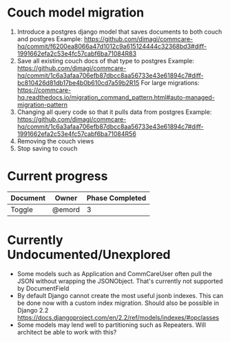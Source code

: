 Couch model migration
=====================

1. Introduce a postgres django model that saves documents to both couch and postgres
   Example: https://github.com/dimagi/commcare-hq/commit/f6200ea8066a47d1012c9a615124444c32368bd3#diff-1991662efa2c53e4fc57cabf6ba71084R83
2. Save all existing couch docs of that type to postgres
   Example: https://github.com/dimagi/commcare-hq/commit/1c6a3afaa706efb87dbcc8aa56733e43e61894c7#diff-bc810426d81db17be4b0b610cd7a59b2R15
   For large migrations: https://commcare-hq.readthedocs.io/migration_command_pattern.html#auto-managed-migration-pattern
3. Changing all query code so that it pulls data from postgres
   Example: https://github.com/dimagi/commcare-hq/commit/1c6a3afaa706efb87dbcc8aa56733e43e61894c7#diff-1991662efa2c53e4fc57cabf6ba71084R56
4. Removing the couch views
5. Stop saving to couch

Current progress
================

Document | Owner | Phase Completed
---------|-------|----------------
Toggle | @emord | 3

Currently Undocumented/Unexplored
===============================

* Some models such as Application and CommCareUser often pull the JSON without wrapping the JSONObject.
  That's currently not supported by DocumentField
* By default Django cannot create the most useful jsonb indexes.
  This can be done now with a custom index migration.
  Should also be possible in Django 2.2 https://docs.djangoproject.com/en/2.2/ref/models/indexes/#opclasses
* Some models may lend well to partitioning such as Repeaters. Will architect be able to work with this?
